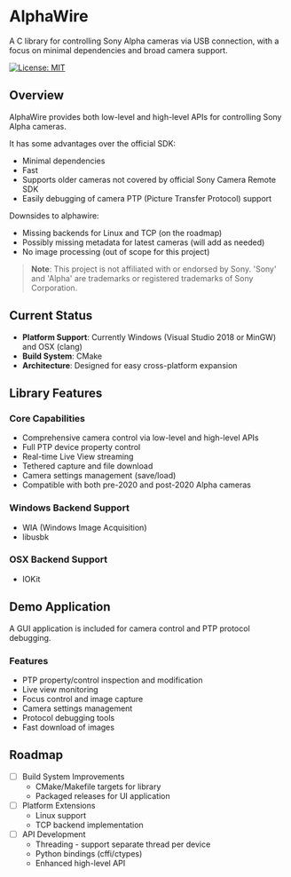 # AlphaWire

A C library for controlling Sony Alpha cameras via USB connection, with a focus on minimal dependencies and broad camera support.

[![License: MIT](https://img.shields.io/badge/License-MIT-yellow.svg)](https://opensource.org/licenses/MIT)

## Overview

AlphaWire provides both low-level and high-level APIs for controlling Sony Alpha cameras.

It has some advantages over the official SDK:
- Minimal dependencies
- Fast
- Supports older cameras not covered by official Sony Camera Remote SDK
- Easily debugging of camera PTP (Picture Transfer Protocol) support

Downsides to alphawire:
- Missing backends for Linux and TCP (on the roadmap)
- Possibly missing metadata for latest cameras (will add as needed)
- No image processing (out of scope for this project)

> **Note**: This project is not affiliated with or endorsed by Sony. 'Sony' and 'Alpha' are trademarks or registered
> trademarks of Sony Corporation.

## Current Status
- **Platform Support**: Currently Windows (Visual Studio 2018 or MinGW) and OSX (clang)
- **Build System**: CMake
- **Architecture**: Designed for easy cross-platform expansion

## Library Features

### Core Capabilities
- Comprehensive camera control via low-level and high-level APIs
- Full PTP device property control
- Real-time Live View streaming
- Tethered capture and file download
- Camera settings management (save/load)
- Compatible with both pre-2020 and post-2020 Alpha cameras

### Windows Backend Support
- WIA (Windows Image Acquisition)
- libusbk

### OSX Backend Support
- IOKit

## Demo Application
A GUI application is included for camera control and PTP protocol debugging.

### Features
- PTP property/control inspection and modification
- Live view monitoring
- Focus control and image capture
- Camera settings management
- Protocol debugging tools
- Fast download of images

## Roadmap
- [ ] Build System Improvements
   - CMake/Makefile targets for library
   - Packaged releases for UI application
- [ ] Platform Extensions
   - Linux support
   - TCP backend implementation
- [ ] API Development
   - Threading - support separate thread per device
   - Python bindings (cffi/ctypes)
   - Enhanced high-level API
